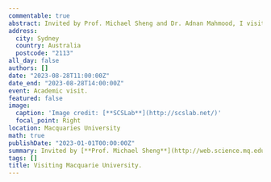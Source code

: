 ```yaml
---
commentable: true
abstract: Invited by Prof. Michael Sheng and Dr. Adnan Mahmood, I visited Macquarie University. During the visit, I discussed academic matters with the Dr. Adnan and toured the beautiful campus. Dr. Adnan Mahmood is a Lecturer in Computing – IoT and Networking in School of Computing, Macquarie University, Australia. Dr. Mahmood's research interests include, but are not limited to, the Internet of Things, Software Defined Networks, Intelligent Transportation Systems, Trust Management, Privacy Preservation, and the Next Generation Heterogeneous Wireless Networks. As of date, Dr. Mahmood has authored 50+ Research Papers, including Demo Papers, in leading Journals and Conferences of repute, including but not limited to, ACM Computing Surveys, IEEE Transactions on Intelligent Transportation Systems, IEEE Transactions on Network and Service Management, ACM Transactions on Sensor Networks, Scientific Reports (a part of Nature Portfolio), ACM WSDM, ACM SenSys, ACM / IEEE IPSN, and ICSOC. Dr. Mahmood also possesses a Research Patent to his credit too.
address:
  city: Sydney
  country: Australia
  postcode: "2113"
all_day: false
authors: []
date: "2023-08-28T11:00:00Z"
date_end: "2023-08-28T14:00:00Z"
event: Academic visit.
featured: false
image:
  caption: 'Image credit: [**SCSLab**](http://scslab.net/)'
  focal_point: Right
location: Macquaries University
math: true
publishDate: "2023-01-01T00:00:00Z"
summary: Invited by [**Prof. Michael Sheng**](http://web.science.mq.edu.au/~qsheng/) and [**Dr. Adnan Mahmood**](https://researchers.mq.edu.au/en/persons/adnan-mahmood), I visited Macquarie University. During the visit, I discussed academic matters with Dr. Adnan and toured the beautiful campus.
tags: []
title: Visiting Macquarie University.
---
```

